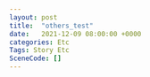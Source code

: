 ```yaml
---
layout: post
title:  "others_test"
date:   2021-12-09 08:00:00 +0000
categories: Etc
Tags: Story Etc
SceneCode: []
---
```


